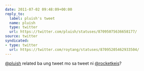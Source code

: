 ```yaml
---
date: 2011-07-02 09:48:09+00:00
reply_to:
  label: pluish's tweet
  name: pluish
  type: twitter
  url: https://twitter.com/pluish/statuses/87095075636658177/
source: twitter
syndicated:
- type: twitter
  url: https://twitter.com/roytang/statuses/87095205462933504/
---
```


[@pluish](https://twitter.com/pluish/) related ba ung tweet mo sa tweet ni [@rocketkeis](https://twitter.com/rocketkeis/)?
